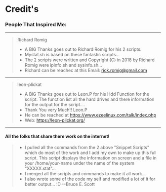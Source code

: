 
# Credit's
### People That Inspired Me:

***
>Richard Romig 
> * A BIG Thanks goes out to Richard Romig for his 2 scripts.
> * Mystat.sh is based on these fantastic scripts...
> * The 2 scripts were written and Copyright (C) in 2018 by Richard Romig were
ipinfo.sh and sysinfo.sh...
> *	Richard can be reachec at this Email: rick.romig@gmail.com
***
>leon-plickat
> * A BIG Thanks goes out to Leon.P for his Hdd Function for the script.
 The function list all the hard drives and there information for the output
 for the script....
> * Thank You very Much!! Leon.P
> *  He can be reached at https://www.ezeelinux.com/talk/index.php
> *  Web: https://leon-plickat.org/

***
#### All the folks that share there work on the internet!
> *  I pulled all the commands from the 2 above "Snippet Scripts" which do most of the work 
 and I add my own to make up this full script. This script displays the information on screen
 and a file in your /home/your-name under the name of the system "XXXXX.stat"...
> *  I merged all the scripts and commands to make it all work...
> *  I also wrote some of the code my self and modified a lot of it for better output... :D --Bruce E. Scott
